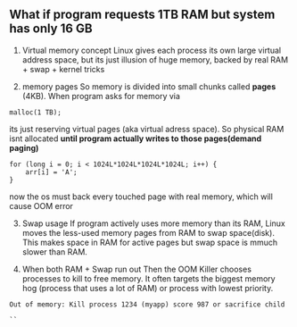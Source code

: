 ## What if program requests 1TB RAM but system has only 16 GB
1) Virtual memory concept
Linux gives each process its own large virtual address space, but its just illusion of huge memory, backed by real RAM +
swap + kernel tricks

2) memory pages
So memory is divided into small chunks called **pages** (4KB). When program asks for memory via
```
malloc(1 TB);
```
its just reserving virtual pages (aka virtual adress space). So physical RAM isnt allocated
**until program actually writes to those pages(demand paging)**

```
for (long i = 0; i < 1024L*1024L*1024L*1024L; i++) {
    arr[i] = 'A';
}
```
now the os must back every touched page with real memory, which will cause OOM error

3) Swap usage
If program actively uses more memory than its RAM, Linux moves the less-used memory pages from RAM to swap space(disk).
This makes space in RAM for active pages but swap space is mmuch slower than RAM.

4) When both RAM + Swap run out
Then the OOM Killer chooses processes to kill to free memory. It often targets the biggest memory hog (process
that uses a lot of RAM) or process with
lowest priority.
```
Out of memory: Kill process 1234 (myapp) score 987 or sacrifice child

``
